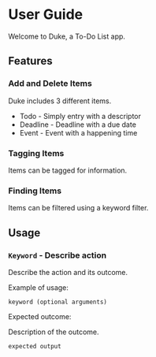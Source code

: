 # User Guide
Welcome to Duke, a To-Do List app.

## Features 

### Add and Delete Items

Duke includes 3 different items.
* Todo - Simply entry with a descriptor
* Deadline - Deadline with a due date
* Event - Event with a happening time

### Tagging Items

Items can be tagged for information.

### Finding Items

Items can be filtered using a keyword filter.

## Usage

### `Keyword` - Describe action

Describe the action and its outcome.

Example of usage: 

`keyword (optional arguments)`

Expected outcome:

Description of the outcome.

```
expected output
```
